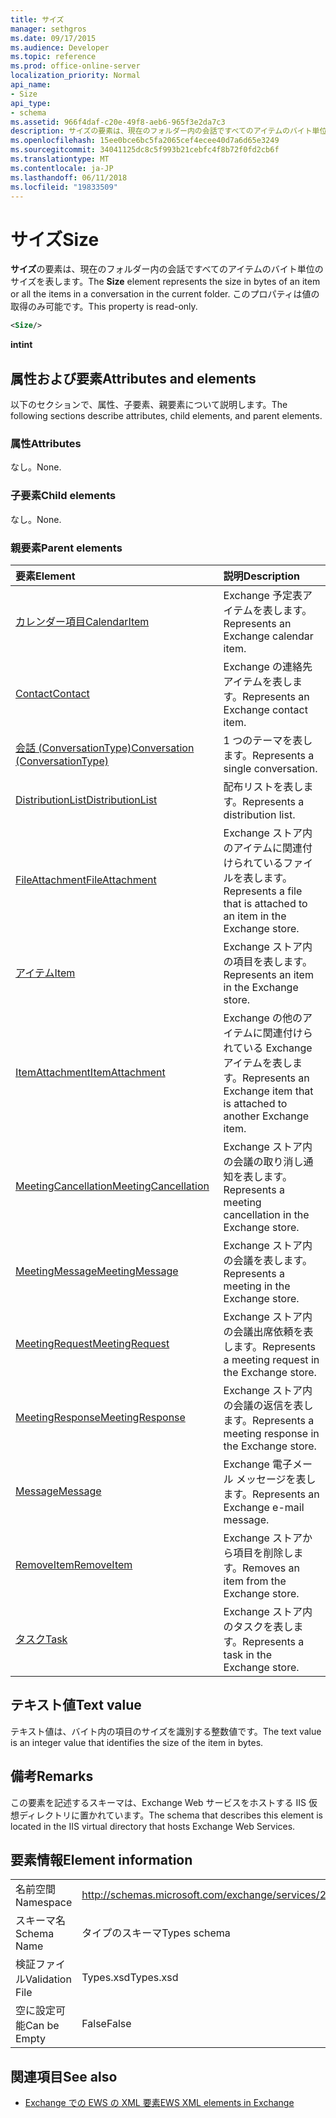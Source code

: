 ```yaml
---
title: サイズ
manager: sethgros
ms.date: 09/17/2015
ms.audience: Developer
ms.topic: reference
ms.prod: office-online-server
localization_priority: Normal
api_name:
- Size
api_type:
- schema
ms.assetid: 966f4daf-c20e-49f8-aeb6-965f3e2da7c3
description: サイズの要素は、現在のフォルダー内の会話ですべてのアイテムのバイト単位のサイズを表します。 このプロパティは値の取得のみ可能です。
ms.openlocfilehash: 15ee0bce6bc5fa2065cef4ecee40d7a6d65e3249
ms.sourcegitcommit: 34041125dc8c5f993b21cebfc4f8b72f0fd2cb6f
ms.translationtype: MT
ms.contentlocale: ja-JP
ms.lasthandoff: 06/11/2018
ms.locfileid: "19833509"
---
```

# <a name="size"></a><span data-ttu-id="0bb53-104">サイズ</span><span class="sxs-lookup"><span data-stu-id="0bb53-104">Size</span></span>

<span data-ttu-id="0bb53-105">**サイズ**の要素は、現在のフォルダー内の会話ですべてのアイテムのバイト単位のサイズを表します。</span><span class="sxs-lookup"><span data-stu-id="0bb53-105">The **Size** element represents the size in bytes of an item or all the items in a conversation in the current folder.</span></span> <span data-ttu-id="0bb53-106">このプロパティは値の取得のみ可能です。</span><span class="sxs-lookup"><span data-stu-id="0bb53-106">This property is read-only.</span></span> 
  
```XML
<Size/>
```

 <span data-ttu-id="0bb53-107">**int**</span><span class="sxs-lookup"><span data-stu-id="0bb53-107">**int**</span></span>
## <a name="attributes-and-elements"></a><span data-ttu-id="0bb53-108">属性および要素</span><span class="sxs-lookup"><span data-stu-id="0bb53-108">Attributes and elements</span></span>

<span data-ttu-id="0bb53-109">以下のセクションで、属性、子要素、親要素について説明します。</span><span class="sxs-lookup"><span data-stu-id="0bb53-109">The following sections describe attributes, child elements, and parent elements.</span></span>
  
### <a name="attributes"></a><span data-ttu-id="0bb53-110">属性</span><span class="sxs-lookup"><span data-stu-id="0bb53-110">Attributes</span></span>

<span data-ttu-id="0bb53-111">なし。</span><span class="sxs-lookup"><span data-stu-id="0bb53-111">None.</span></span>
  
### <a name="child-elements"></a><span data-ttu-id="0bb53-112">子要素</span><span class="sxs-lookup"><span data-stu-id="0bb53-112">Child elements</span></span>

<span data-ttu-id="0bb53-113">なし。</span><span class="sxs-lookup"><span data-stu-id="0bb53-113">None.</span></span>
  
### <a name="parent-elements"></a><span data-ttu-id="0bb53-114">親要素</span><span class="sxs-lookup"><span data-stu-id="0bb53-114">Parent elements</span></span>

|<span data-ttu-id="0bb53-115">**要素**</span><span class="sxs-lookup"><span data-stu-id="0bb53-115">**Element**</span></span>|<span data-ttu-id="0bb53-116">**説明**</span><span class="sxs-lookup"><span data-stu-id="0bb53-116">**Description**</span></span>|
|:-----|:-----|
|[<span data-ttu-id="0bb53-117">カレンダー項目</span><span class="sxs-lookup"><span data-stu-id="0bb53-117">CalendarItem</span></span>](calendaritem.md) <br/> |<span data-ttu-id="0bb53-118">Exchange 予定表アイテムを表します。</span><span class="sxs-lookup"><span data-stu-id="0bb53-118">Represents an Exchange calendar item.</span></span>  <br/> |
|[<span data-ttu-id="0bb53-119">Contact</span><span class="sxs-lookup"><span data-stu-id="0bb53-119">Contact</span></span>](contact.md) <br/> |<span data-ttu-id="0bb53-120">Exchange の連絡先アイテムを表します。</span><span class="sxs-lookup"><span data-stu-id="0bb53-120">Represents an Exchange contact item.</span></span>  <br/> |
|[<span data-ttu-id="0bb53-121">会話 (ConversationType)</span><span class="sxs-lookup"><span data-stu-id="0bb53-121">Conversation (ConversationType)</span></span>](conversation-conversationtype.md) <br/> |<span data-ttu-id="0bb53-122">1 つのテーマを表します。</span><span class="sxs-lookup"><span data-stu-id="0bb53-122">Represents a single conversation.</span></span>  <br/> |
|[<span data-ttu-id="0bb53-123">DistributionList</span><span class="sxs-lookup"><span data-stu-id="0bb53-123">DistributionList</span></span>](distributionlist.md) <br/> |<span data-ttu-id="0bb53-124">配布リストを表します。</span><span class="sxs-lookup"><span data-stu-id="0bb53-124">Represents a distribution list.</span></span>  <br/> |
|[<span data-ttu-id="0bb53-125">FileAttachment</span><span class="sxs-lookup"><span data-stu-id="0bb53-125">FileAttachment</span></span>](fileattachment.md) <br/> |<span data-ttu-id="0bb53-126">Exchange ストア内のアイテムに関連付けられているファイルを表します。</span><span class="sxs-lookup"><span data-stu-id="0bb53-126">Represents a file that is attached to an item in the Exchange store.</span></span>  <br/> |
|[<span data-ttu-id="0bb53-127">アイテム</span><span class="sxs-lookup"><span data-stu-id="0bb53-127">Item</span></span>](item.md) <br/> |<span data-ttu-id="0bb53-128">Exchange ストア内の項目を表します。</span><span class="sxs-lookup"><span data-stu-id="0bb53-128">Represents an item in the Exchange store.</span></span>  <br/> |
|[<span data-ttu-id="0bb53-129">ItemAttachment</span><span class="sxs-lookup"><span data-stu-id="0bb53-129">ItemAttachment</span></span>](itemattachment.md) <br/> |<span data-ttu-id="0bb53-130">Exchange の他のアイテムに関連付けられている Exchange アイテムを表します。</span><span class="sxs-lookup"><span data-stu-id="0bb53-130">Represents an Exchange item that is attached to another Exchange item.</span></span>  <br/> |
|[<span data-ttu-id="0bb53-131">MeetingCancellation</span><span class="sxs-lookup"><span data-stu-id="0bb53-131">MeetingCancellation</span></span>](meetingcancellation.md) <br/> |<span data-ttu-id="0bb53-132">Exchange ストア内の会議の取り消し通知を表します。</span><span class="sxs-lookup"><span data-stu-id="0bb53-132">Represents a meeting cancellation in the Exchange store.</span></span>  <br/> |
|[<span data-ttu-id="0bb53-133">MeetingMessage</span><span class="sxs-lookup"><span data-stu-id="0bb53-133">MeetingMessage</span></span>](meetingmessage.md) <br/> |<span data-ttu-id="0bb53-134">Exchange ストア内の会議を表します。</span><span class="sxs-lookup"><span data-stu-id="0bb53-134">Represents a meeting in the Exchange store.</span></span>  <br/> |
|[<span data-ttu-id="0bb53-135">MeetingRequest</span><span class="sxs-lookup"><span data-stu-id="0bb53-135">MeetingRequest</span></span>](meetingrequest.md) <br/> |<span data-ttu-id="0bb53-136">Exchange ストア内の会議出席依頼を表します。</span><span class="sxs-lookup"><span data-stu-id="0bb53-136">Represents a meeting request in the Exchange store.</span></span>  <br/> |
|[<span data-ttu-id="0bb53-137">MeetingResponse</span><span class="sxs-lookup"><span data-stu-id="0bb53-137">MeetingResponse</span></span>](meetingresponse.md) <br/> |<span data-ttu-id="0bb53-138">Exchange ストア内の会議の返信を表します。</span><span class="sxs-lookup"><span data-stu-id="0bb53-138">Represents a meeting response in the Exchange store.</span></span>  <br/> |
|[<span data-ttu-id="0bb53-139">Message</span><span class="sxs-lookup"><span data-stu-id="0bb53-139">Message</span></span>](message-ex15websvcsotherref.md) <br/> |<span data-ttu-id="0bb53-140">Exchange 電子メール メッセージを表します。</span><span class="sxs-lookup"><span data-stu-id="0bb53-140">Represents an Exchange e-mail message.</span></span>  <br/> |
|[<span data-ttu-id="0bb53-141">RemoveItem</span><span class="sxs-lookup"><span data-stu-id="0bb53-141">RemoveItem</span></span>](removeitem.md) <br/> |<span data-ttu-id="0bb53-142">Exchange ストアから項目を削除します。</span><span class="sxs-lookup"><span data-stu-id="0bb53-142">Removes an item from the Exchange store.</span></span>  <br/> |
|[<span data-ttu-id="0bb53-143">タスク</span><span class="sxs-lookup"><span data-stu-id="0bb53-143">Task</span></span>](task.md) <br/> |<span data-ttu-id="0bb53-144">Exchange ストア内のタスクを表します。</span><span class="sxs-lookup"><span data-stu-id="0bb53-144">Represents a task in the Exchange store.</span></span>  <br/> |
   
## <a name="text-value"></a><span data-ttu-id="0bb53-145">テキスト値</span><span class="sxs-lookup"><span data-stu-id="0bb53-145">Text value</span></span>

<span data-ttu-id="0bb53-146">テキスト値は、バイト内の項目のサイズを識別する整数値です。</span><span class="sxs-lookup"><span data-stu-id="0bb53-146">The text value is an integer value that identifies the size of the item in bytes.</span></span>
  
## <a name="remarks"></a><span data-ttu-id="0bb53-147">備考</span><span class="sxs-lookup"><span data-stu-id="0bb53-147">Remarks</span></span>

<span data-ttu-id="0bb53-148">この要素を記述するスキーマは、Exchange Web サービスをホストする IIS 仮想ディレクトリに置かれています。</span><span class="sxs-lookup"><span data-stu-id="0bb53-148">The schema that describes this element is located in the IIS virtual directory that hosts Exchange Web Services.</span></span>
  
## <a name="element-information"></a><span data-ttu-id="0bb53-149">要素情報</span><span class="sxs-lookup"><span data-stu-id="0bb53-149">Element information</span></span>

|||
|:-----|:-----|
|<span data-ttu-id="0bb53-150">名前空間</span><span class="sxs-lookup"><span data-stu-id="0bb53-150">Namespace</span></span>  <br/> |http://schemas.microsoft.com/exchange/services/2006/types  <br/> |
|<span data-ttu-id="0bb53-151">スキーマ名</span><span class="sxs-lookup"><span data-stu-id="0bb53-151">Schema Name</span></span>  <br/> |<span data-ttu-id="0bb53-152">タイプのスキーマ</span><span class="sxs-lookup"><span data-stu-id="0bb53-152">Types schema</span></span>  <br/> |
|<span data-ttu-id="0bb53-153">検証ファイル</span><span class="sxs-lookup"><span data-stu-id="0bb53-153">Validation File</span></span>  <br/> |<span data-ttu-id="0bb53-154">Types.xsd</span><span class="sxs-lookup"><span data-stu-id="0bb53-154">Types.xsd</span></span>  <br/> |
|<span data-ttu-id="0bb53-155">空に設定可能</span><span class="sxs-lookup"><span data-stu-id="0bb53-155">Can be Empty</span></span>  <br/> |<span data-ttu-id="0bb53-156">False</span><span class="sxs-lookup"><span data-stu-id="0bb53-156">False</span></span>  <br/> |
   
## <a name="see-also"></a><span data-ttu-id="0bb53-157">関連項目</span><span class="sxs-lookup"><span data-stu-id="0bb53-157">See also</span></span>



- [<span data-ttu-id="0bb53-158">Exchange での EWS の XML 要素</span><span class="sxs-lookup"><span data-stu-id="0bb53-158">EWS XML elements in Exchange</span></span>](ews-xml-elements-in-exchange.md)

